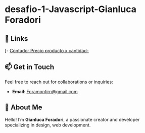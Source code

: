 # desafio-1-Javascript-Gianluca Foradori


## 🔗 Links
[- [Contador Precio producto x cantidad-](https://gianluca-cl.github.io/desafio-1-Javascript-Gianluca/)

## 📫 Get in Touch
Feel free to reach out for collaborations or inquiries:

- **Email**: [Foramontjrn@gmail.com](Foramontjr@gmail.com)

## 🌟 About Me
Hello! I’m **Gianluca Foradori**, a passionate creator and developer specializing in design, web development.
